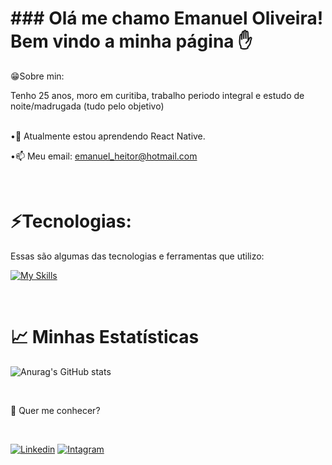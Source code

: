 <h1>### Olá me chamo Emanuel Oliveira!
<br>
Bem vindo a minha página ✋
</h1>

😁Sobre min:

Tenho 25 anos, moro em curitiba, trabalho periodo integral e estudo de noite/madrugada (tudo pelo objetivo)

<br>
•🧠 Atualmente estou aprendendo React Native.

•📫 Meu email: emanuel_heitor@hotmail.com

<br>

 <h1>⚡Tecnologias: </h1>


Essas são algumas das tecnologias e ferramentas que utilizo:

[![My Skills](https://skillicons.dev/icons?i=html,css,js,react,git,firebase,ae)](https://skillicons.dev)

<br>
<h1>📈 Minhas Estatísticas</h1>

![Anurag's GitHub stats](https://github-readme-stats.vercel.app/api?username=EmanuelHoliver&show_icons=true&theme=dracula)

<br>
<p>💬 Quer me conhecer?</p>
<br>

[![Linkedin](https://img.shields.io/badge/LinkedIn-0077B5?style=for-the-badge&logo=linkedin&logoColor=white)](https://www.linkedin.com/in/emanuel-oliveira-2409aa179)
[![Intagram](https://img.shields.io/badge/Instagram-E4405F?style=for-the-badge&logo=instagram&logoColor=white)](https://www.instagram.com/emanuel_oliverrr/)
